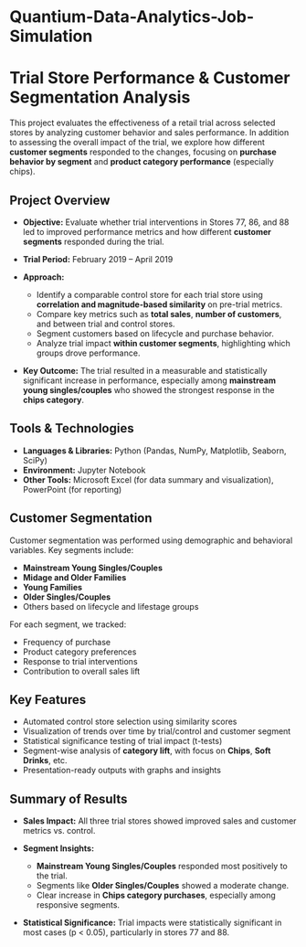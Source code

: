 # Quantium-Data-Analytics-Job-Simulation

# Trial Store Performance & Customer Segmentation Analysis

This project evaluates the effectiveness of a retail trial across selected stores by analyzing customer behavior and sales performance. In addition to assessing the overall impact of the trial, we explore how different **customer segments** responded to the changes, focusing on **purchase behavior by segment** and **product category performance** (especially chips).

## Project Overview

* **Objective:**
  Evaluate whether trial interventions in Stores 77, 86, and 88 led to improved performance metrics and how different **customer segments** responded during the trial.

* **Trial Period:**
  February 2019 – April 2019

* **Approach:**

  * Identify a comparable control store for each trial store using **correlation and magnitude-based similarity** on pre-trial metrics.
  * Compare key metrics such as **total sales**, **number of customers**, and between trial and control stores.
  * Segment customers based on lifecycle and purchase behavior.
  * Analyze trial impact **within customer segments**, highlighting which groups drove performance.

* **Key Outcome:**
  The trial resulted in a measurable and statistically significant increase in performance, especially among **mainstream young singles/couples** who showed the strongest response in the **chips category**.

## Tools & Technologies

* **Languages & Libraries:** Python (Pandas, NumPy, Matplotlib, Seaborn, SciPy)
* **Environment:** Jupyter Notebook
* **Other Tools:** Microsoft Excel (for data summary and visualization), PowerPoint (for reporting)

## Customer Segmentation

Customer segmentation was performed using demographic and behavioral variables. Key segments include:

* **Mainstream Young Singles/Couples**
* **Midage and Older Families**
* **Young Families**
* **Older Singles/Couples**
* Others based on lifecycle and lifestage groups

For each segment, we tracked:

* Frequency of purchase
* Product category preferences
* Response to trial interventions
* Contribution to overall sales lift

## Key Features

* Automated control store selection using similarity scores
* Visualization of trends over time by trial/control and customer segment
* Statistical significance testing of trial impact (t-tests)
* Segment-wise analysis of **category lift**, with focus on **Chips**, **Soft Drinks**, etc.
* Presentation-ready outputs with graphs and insights

## Summary of Results

* **Sales Impact:**
  All three trial stores showed improved sales and customer metrics vs. control.

* **Segment Insights:**

  * **Mainstream Young Singles/Couples** responded most positively to the trial.
  * Segments like **Older Singles/Couples** showed a moderate change.
  * Clear increase in **Chips category purchases**, especially among responsive segments.

* **Statistical Significance:**
  Trial impacts were statistically significant in most cases (p < 0.05), particularly in stores 77 and 88.


